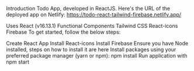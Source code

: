 Introduction
Todo App, developed in ReactJS. Here's the URL of the deployed app on Netlify: https://todo-react-tailwind-firebase.netlify.app/

Uses
React (v16.13.1)
Functional Components
Tailwind CSS
React-icons
Firebase
To get started, follow the below steps:

Create React App
Install React-icons
Install Firebase 
Ensure you have Node installed, steps on how to install it are here
Install packages using your preferred package manager (yarn or npm):
npm install
Run application with
 npm start

